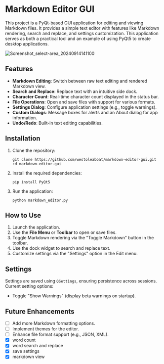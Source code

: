# Markdown Editor GUI
This project is a PyQt-based GUI application for editing and viewing Markdown files. It provides a simple text editor with features like Markdown rendering, search and replace, and settings customization. This application serves as both a practical tool and an example of using PyQt5 to create desktop applications.


![Screenshot_select-area_20240914141100](https://github.com/user-attachments/assets/1149629f-56a3-4133-a6e5-ed6a20460939)

## Features

- **Markdown Editing**: Switch between raw text editing and rendered Markdown view.
- **Search and Replace**: Replace text with an intuitive side dock.
- **Character Count**: Real-time character count displayed in the status bar.
- **File Operations**: Open and save files with support for various formats.
- **Settings Dialog**: Configure application settings (e.g., toggle warnings).
- **Custom Dialogs**: Message boxes for alerts and an About dialog for app information.
- **Undo/Redo**: Built-in text editing capabilities.

## Installation

1. Clone the repository:
   ```
   git clone https://github.com/westoleaboat/markdown-editor-gui.git
   cd markdown-editor-gui
   ```

2. Install the required dependencies:
   ```
   pip install PyQt5
   ```

3. Run the application:
   ```
   python markdown_editor.py
   ```

## How to Use

1. Launch the application.
2. Use the **File Menu** or **Toolbar** to open or save files.
3. Toggle Markdown rendering via the "Toggle Markdown" button in the toolbar.
4. Use the dock widget to search and replace text.
5. Customize settings via the "Settings" option in the Edit menu.

## Settings

Settings are saved using `QSettings`, ensuring persistence across sessions. Current setting options:

- Toggle "Show Warnings" (display beta warnings on startup).

## Future Enhancements

- [ ] Add more Markdown formatting options.
- [ ] Implement themes for the editor.
- [ ] Enhance file format support (e.g., JSON, XML).
- [x] word count
- [x] word search and replace
- [x] save settings
- [x] markdown view
